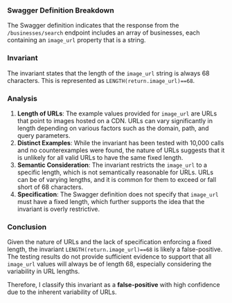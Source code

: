 ### Swagger Definition Breakdown
The Swagger definition indicates that the response from the `/businesses/search` endpoint includes an array of businesses, each containing an `image_url` property that is a string. 

### Invariant
The invariant states that the length of the `image_url` string is always 68 characters. This is represented as `LENGTH(return.image_url)==68`. 

### Analysis
1. **Length of URLs**: The example values provided for `image_url` are URLs that point to images hosted on a CDN. URLs can vary significantly in length depending on various factors such as the domain, path, and query parameters. 
2. **Distinct Examples**: While the invariant has been tested with 10,000 calls and no counterexamples were found, the nature of URLs suggests that it is unlikely for all valid URLs to have the same fixed length. 
3. **Semantic Consideration**: The invariant restricts the `image_url` to a specific length, which is not semantically reasonable for URLs. URLs can be of varying lengths, and it is common for them to exceed or fall short of 68 characters. 
4. **Specification**: The Swagger definition does not specify that `image_url` must have a fixed length, which further supports the idea that the invariant is overly restrictive. 

### Conclusion
Given the nature of URLs and the lack of specification enforcing a fixed length, the invariant `LENGTH(return.image_url)==68` is likely a false-positive. The testing results do not provide sufficient evidence to support that all `image_url` values will always be of length 68, especially considering the variability in URL lengths. 

Therefore, I classify this invariant as a **false-positive** with high confidence due to the inherent variability of URLs.
